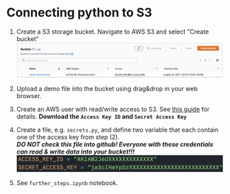 # Connecting python to S3

1. Create a S3 storage bucket. Navigate to AWS S3 and select "Create bucket"  
![](img/screenshot2.png)  
3. Upload a demo file into the bucket using drag&drop in your web browser.
4. Create an AWS user with read/write access to S3. See [this guide](https://www.gormanalysis.com/blog/connecting-to-aws-s3-with-python/) for details. **Download the `Access Key ID` and `Secret Access Key`**
5. Create a file, e.g. `secrets.py`, and define two variable that each contain one of the access key from step (2).  
***DO NOT check this file into github! Everyone with these credentials can read & write data into your bucket!!!***
![](img/screenshot1.png)  


5. See `further_steps.ipynb` notebook.
